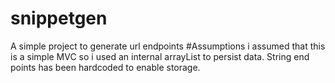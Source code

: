 # snippetgen
A simple project to generate url endpoints
#Assumptions
i assumed that this is a simple MVC so i used an internal arrayList to persist data. 
String end points has been hardcoded to enable storage.
